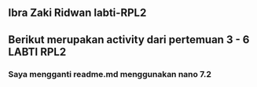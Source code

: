 ## Ibra Zaki Ridwan labti-RPL2
## Berikut merupakan activity dari pertemuan 3 - 6 LABTI RPL2
### Saya mengganti readme.md menggunakan nano 7.2
